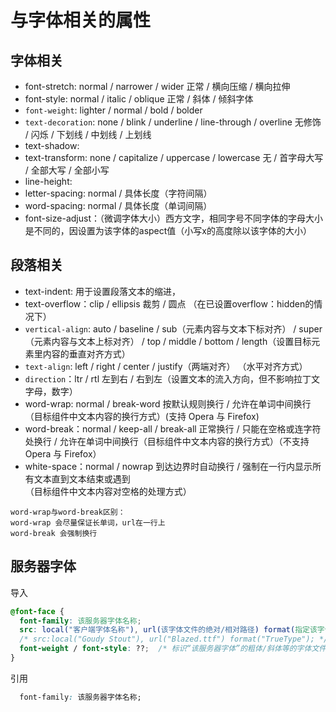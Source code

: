# 与字体相关的属性

## 字体相关
- font-stretch: normal / narrower / wider 正常 / 横向压缩 / 横向拉伸
- font-style: normal / italic / oblique  正常 / 斜体 / 倾斜字体
- `font-weight`: lighter / normal / bold / bolder
- `text-decoration`: none / blink / underline / line-through / overline  无修饰 / 闪烁 / 下划线 / 中划线 / 上划线
- text-shadow: 
- text-transform: none / capitalize / uppercase / lowercase   无 / 首字母大写 / 全部大写 / 全部小写
- line-height:
- letter-spacing: normal / 具体长度（字符间隔）
- word-spacing: normal / 具体长度（单词间隔）
- font-size-adjust：（微调字体大小）西方文字，相同字号不同字体的字母大小是不同的，因设置为该字体的aspect值（小写x的高度除以该字体的大小）


## 段落相关
- text-indent: 用于设置段落文本的缩进，
- text-overflow：clip / ellipsis   裁剪 / 圆点 （在已设置overflow：hidden的情况下）
- `vertical-align`: auto / baseline / sub（元素内容与文本下标对齐） / super（元素内容与文本上标对齐） / top / middle / bottom / length（设置目标元素里内容的垂直对齐方式）
- `text-align`: left / right / center / justify（两端对齐） （水平对齐方式）
- `direction`：ltr / rtl   左到右 / 右到左（设置文本的流入方向，但不影响拉丁文字母，数字）
- word-wrap: normal / break-word 按默认规则换行 / 允许在单词中间换行（目标组件中文本内容的换行方式）(支持 Opera 与 Firefox)
- word-break：normal / keep-all / break-all  正常换行 / 只能在空格或连字符处换行 / 允许在单词中间换行（目标组件中文本内容的换行方式）（不支持 Opera 与 Firefox）
- white-space：normal / nowrap  到达边界时自动换行 / 强制在一行内显示所有文本直到文本结束或遇到<br/>（目标组件中文本内容对空格的处理方式）
```
word-wrap与word-break区别：
word-wrap 会尽量保证长单词，url在一行上
word-break 会强制换行
```

## 服务器字体
导入
```css
@font-face {
  font-family: 该服务器字体名称;
  src: local("客户端字体名称"), url(该字体文件的绝对/相对路径) format(指定该字体的字体格式: TrueType / OpenType);
  /* src:local("Goudy Stout"), url("Blazed.ttf") format("TrueType"); */
  font-weight / font-style: ??;  /* 标识“该服务器字体”的粗体/斜体等的字体文件是哪一个  */
}
```
引用
```css
  font-family: 该服务器字体名称;
```

